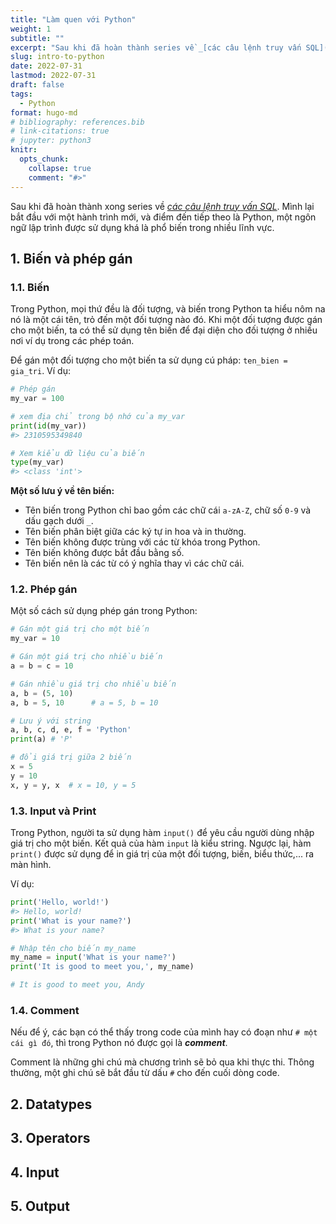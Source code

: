 ```yaml
---
title: "Làm quen với Python"
weight: 1
subtitle: ""
excerpt: "Sau khi đã hoàn thành series về _[các câu lệnh truy vấn SQL](/learnds/sql4da/)_. Mình lại bắt đầu với một hành trình mới, và điểm đến tiếp theo là Python, một ngôn ngữ lập trình khá là phổ biến..."
slug: intro-to-python
date: 2022-07-31
lastmod: 2022-07-31
draft: false
tags:
  - Python
format: hugo-md
# bibliography: references.bib
# link-citations: true
# jupyter: python3
knitr:
  opts_chunk:
    collapse: true
    comment: "#>"
---
```


Sau khi đã hoàn thành xong series về *[các câu lệnh truy vấn SQL](/learnds/sql4da/)*. Mình lại bắt đầu với một hành trình mới, và điểm đến tiếp theo là Python, một ngôn ngữ lập trình được sử dụng khá là phổ biến trong nhiều lĩnh vực.

## 1. Biến và phép gán

### 1.1. Biến

Trong Python, mọi thứ đều là đối tượng, và biến trong Python ta hiểu nôm na nó là một cái tên, trỏ đến một đối tượng nào đó. Khi một đối tượng được gán cho một biến, ta có thể sử dụng tên biến để đại diện cho đối tượng ở nhiều nơi ví dụ trong các phép toán.

Để gán một đối tượng cho một biến ta sử dụng cú pháp: `ten_bien = gia_tri`. Ví dụ:

``` python
# Phép gán
my_var = 100

# xem địa chỉ trong bộ nhớ của my_var
print(id(my_var))
#> 2310595349840
```

``` python
# Xem kiểu dữ liệu của biến
type(my_var)
#> <class 'int'>
```

**Một số lưu ý về tên biến:**

-   Tên biến trong Python chỉ bao gồm các chữ cái `a-zA-Z`, chữ số `0-9` và dấu gạch dưới `_`.
-   Tên biến phân biệt giữa các ký tự in hoa và in thường.
-   Tên biến không được trùng với các từ khóa trong Python.
-   Tên biến không được bắt đầu bằng số.
-   Tên biến nên là các từ có ý nghĩa thay vì các chữ cái.

### 1.2. Phép gán

Một số cách sử dụng phép gán trong Python:

``` python
# Gán một giá trị cho một biến
my_var = 10

# Gán một giá trị cho nhiều biến
a = b = c = 10

# Gán nhiều giá trị cho nhiều biến
a, b = (5, 10)
a, b = 5, 10      # a = 5, b = 10

# Lưu ý với string
a, b, c, d, e, f = 'Python'
print(a) # 'P'

# đổi giá trị giữa 2 biến
x = 5
y = 10
x, y = y, x  # x = 10, y = 5
```

### 1.3. Input và Print

Trong Python, người ta sử dụng hàm `input()` để yêu cầu người dùng nhập giá trị cho một biến. Kết quả của hàm `input` là kiểu string. Ngược lại, hàm `print()` được sử dụng để in giá trị của một đối tượng, biến, biểu thức,... ra màn hình.

Ví dụ:

``` python
print('Hello, world!')
#> Hello, world!
print('What is your name?')
#> What is your name?
```

``` python
# Nhập tên cho biến my_name
my_name = input('What is your name?')
print('It is good to meet you,', my_name)
```

``` python
# It is good to meet you, Andy
```

### 1.4. Comment

Nếu để ý, các bạn có thể thấy trong code của mình hay có đoạn như `# một cái gì đó`, thì trong Python nó được gọi là ***comment***.

Comment là những ghi chú mà chương trình sẽ bỏ qua khi thực thi. Thông thường, một ghi chú sẽ bắt đầu từ dấu `#` cho đến cuối dòng code.

## 2. Datatypes

## 3. Operators

## 4. Input

## 5. Output
